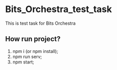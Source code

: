 # Bits_Orchestra_test_task
This is test task for Bits Orchestra

## How run project?
  1. npm i (or npm install);
  2. npm run serv;
  3. npm start;
